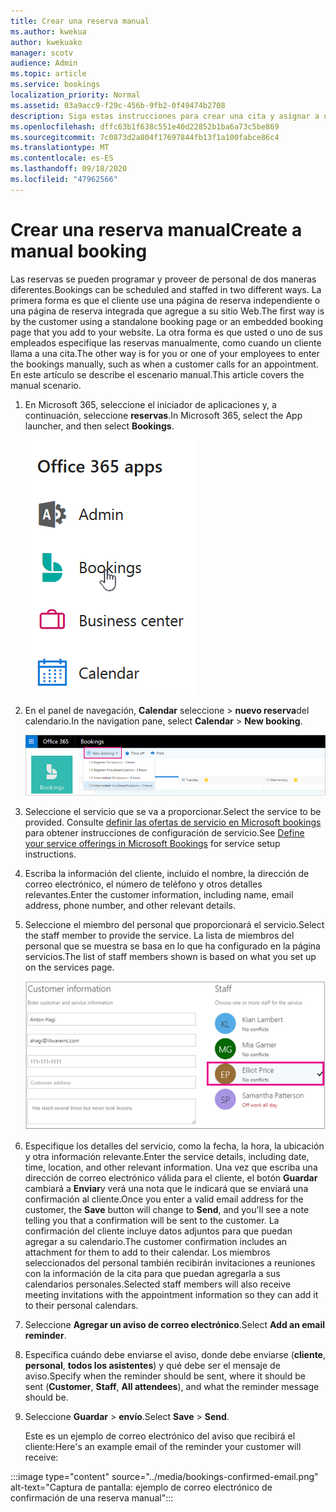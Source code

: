 ```yaml
---
title: Crear una reserva manual
ms.author: kwekua
author: kwekuako
manager: scotv
audience: Admin
ms.topic: article
ms.service: bookings
localization_priority: Normal
ms.assetid: 03a9acc9-f29c-456b-9fb2-0f49474b2708
description: Siga estas instrucciones para crear una cita y asignar a un empleado a través de la aplicación Microsoft bookings.
ms.openlocfilehash: dffc63b1f638c551e40d22852b1ba6a73c5be869
ms.sourcegitcommit: 7c0873d2a804f17697844fb13f1a100fabce86c4
ms.translationtype: MT
ms.contentlocale: es-ES
ms.lasthandoff: 09/18/2020
ms.locfileid: "47962566"
---
```

# <a name="create-a-manual-booking"></a><span data-ttu-id="0ae42-103">Crear una reserva manual</span><span class="sxs-lookup"><span data-stu-id="0ae42-103">Create a manual booking</span></span>

<span data-ttu-id="0ae42-104">Las reservas se pueden programar y proveer de personal de dos maneras diferentes.</span><span class="sxs-lookup"><span data-stu-id="0ae42-104">Bookings can be scheduled and staffed in two different ways.</span></span> <span data-ttu-id="0ae42-105">La primera forma es que el cliente use una página de reserva independiente o una página de reserva integrada que agregue a su sitio Web.</span><span class="sxs-lookup"><span data-stu-id="0ae42-105">The first way is by the customer using a standalone booking page or an embedded booking page that you add to your website.</span></span> <span data-ttu-id="0ae42-106">La otra forma es que usted o uno de sus empleados especifique las reservas manualmente, como cuando un cliente llama a una cita.</span><span class="sxs-lookup"><span data-stu-id="0ae42-106">The other way is for you or one of your employees to enter the bookings manually, such as when a customer calls for an appointment.</span></span> <span data-ttu-id="0ae42-107">En este artículo se describe el escenario manual.</span><span class="sxs-lookup"><span data-stu-id="0ae42-107">This article covers the manual scenario.</span></span>

1. <span data-ttu-id="0ae42-108">En Microsoft 365, seleccione el iniciador de aplicaciones y, a continuación, seleccione **reservas**.</span><span class="sxs-lookup"><span data-stu-id="0ae42-108">In Microsoft 365, select the App launcher, and then select **Bookings**.</span></span>

   ![Imagen de reservas en el iniciador de aplicaciones](../media/bookings-applauncher.png)

1. <span data-ttu-id="0ae42-110">En el panel de navegación, **Calendar** seleccione \> **nuevo reserva**del calendario.</span><span class="sxs-lookup"><span data-stu-id="0ae42-110">In the navigation pane, select **Calendar** \> **New booking**.</span></span>

   ![Imagen de la nueva interfaz de usuario de reserva](../media/bookings-newbooking.png)

1. <span data-ttu-id="0ae42-112">Seleccione el servicio que se va a proporcionar.</span><span class="sxs-lookup"><span data-stu-id="0ae42-112">Select the service to be provided.</span></span> <span data-ttu-id="0ae42-113">Consulte [definir las ofertas de servicio en Microsoft bookings](define-service-offerings.md) para obtener instrucciones de configuración de servicio.</span><span class="sxs-lookup"><span data-stu-id="0ae42-113">See [Define your service offerings in Microsoft Bookings](define-service-offerings.md) for service setup instructions.</span></span>

1. <span data-ttu-id="0ae42-114">Escriba la información del cliente, incluido el nombre, la dirección de correo electrónico, el número de teléfono y otros detalles relevantes.</span><span class="sxs-lookup"><span data-stu-id="0ae42-114">Enter the customer information, including name, email address, phone number, and other relevant details.</span></span>

1. <span data-ttu-id="0ae42-115">Seleccione el miembro del personal que proporcionará el servicio.</span><span class="sxs-lookup"><span data-stu-id="0ae42-115">Select the staff member to provide the service.</span></span> <span data-ttu-id="0ae42-116">La lista de miembros del personal que se muestra se basa en lo que ha configurado en la página servicios.</span><span class="sxs-lookup"><span data-stu-id="0ae42-116">The list of staff members shown is based on what you set up on the services page.</span></span>

   ![Imagen de la interfaz de usuario de la lista de personal](../media/bookings-staff-list.png)

1. <span data-ttu-id="0ae42-118">Especifique los detalles del servicio, como la fecha, la hora, la ubicación y otra información relevante.</span><span class="sxs-lookup"><span data-stu-id="0ae42-118">Enter the service details, including date, time, location, and other relevant information.</span></span> <span data-ttu-id="0ae42-119">Una vez que escriba una dirección de correo electrónico válida para el cliente, el botón **Guardar** cambiará a **Enviar**y verá una nota que le indicará que se enviará una confirmación al cliente.</span><span class="sxs-lookup"><span data-stu-id="0ae42-119">Once you enter a valid email address for the customer, the **Save** button will change to **Send**, and you'll see a note telling you that a confirmation will be sent to the customer.</span></span> <span data-ttu-id="0ae42-120">La confirmación del cliente incluye datos adjuntos para que puedan agregar a su calendario.</span><span class="sxs-lookup"><span data-stu-id="0ae42-120">The customer confirmation includes an attachment for them to add to their calendar.</span></span> <span data-ttu-id="0ae42-121">Los miembros seleccionados del personal también recibirán invitaciones a reuniones con la información de la cita para que puedan agregarla a sus calendarios personales.</span><span class="sxs-lookup"><span data-stu-id="0ae42-121">Selected staff members will also receive meeting invitations with the appointment information so they can add it to their personal calendars.</span></span>

1. <span data-ttu-id="0ae42-122">Seleccione **Agregar un aviso de correo electrónico**.</span><span class="sxs-lookup"><span data-stu-id="0ae42-122">Select **Add an email reminder**.</span></span>

1. <span data-ttu-id="0ae42-123">Especifica cuándo debe enviarse el aviso, donde debe enviarse (**cliente**, **personal**, **todos los asistentes**) y qué debe ser el mensaje de aviso.</span><span class="sxs-lookup"><span data-stu-id="0ae42-123">Specify when the reminder should be sent, where it should be sent (**Customer**, **Staff**, **All attendees**), and what the reminder message should be.</span></span>

1. <span data-ttu-id="0ae42-124">Seleccione **Guardar** \> **envío**.</span><span class="sxs-lookup"><span data-stu-id="0ae42-124">Select **Save** \> **Send**.</span></span>

   <span data-ttu-id="0ae42-125">Este es un ejemplo de correo electrónico del aviso que recibirá el cliente:</span><span class="sxs-lookup"><span data-stu-id="0ae42-125">Here's an example email of the reminder your customer will receive:</span></span>

:::image type="content" source="../media/bookings-confirmed-email.png" alt-text="Captura de pantalla: ejemplo de correo electrónico de confirmación de una reserva manual":::